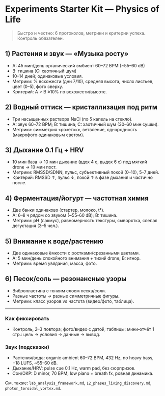 # Experiments Starter Kit — Physics of Life

> Быстро и честно: 6 протоколов, метрики и критерии успеха. Контроль обязателен.

## 1) Растения и звук — «Музыка росту»
- A: 45 мин/день органический эмбиент 60–72 BPM (~55–60 dB)
- B: тишина (C: хаотичный шум)
- 10–14 дней; одинаковые условия.
- Метрики: % всхожести (дни 7/10), средняя высота, число листьев, цвет (0–5), фото сверху.
- Критерий: A > B ≥10% по всхожести/высоте.

## 2) Водный оттиск — кристаллизация под ритм
- Три насыщенных раствора NaCl (по 5 капель на стекло).
- A: звук 60–72 BPM; B: тишина; C: хаотичный шум (30–60 мин сушки).
- Метрики: симметрия «розеток», ветвление, однородность (макрофото одинаковым светом).

## 3) Дыхание 0.1 Гц + HRV
- 10 мин база → 10 мин дыхание (вдох 4 с, выдох 6 с) под мягкий drone → 10 мин пост.
- Метрики: RMSSD/SDNN, пульс, субъективный покой (0–10), 5–7 дней.
- Критерий: RMSSD ↑, пульс ↓, покой ↑ в фазе дыхания и частично после.

## 4) Ферментация/йогурт — частотная химия
- Две банки одинаково (стартер, молоко, t°).
- A: 6–8 ч рядом со звуком (~55–60 dB); B: тишина.
- Метрики: pH (лакмус), равномерность текстуры, сыворотка, слепая дегустация (3–5 чел.).

## 5) Внимание к воде/растению
- Две одинаковые ёмкости с ростками/срезанными цветами.
- A: 5 мин/день спокойного внимания + тихий drone; B: игнор.
- Метрики: время увядания, масса, фото.

## 6) Песок/соль — резонансные узоры
- Вибропластина с тонким слоем песка/соли.
- Разные частоты → разные симметричные фигуры.
- Метрики: класс узоров vs частота (видео/фото, таблица).

---

### Как фиксировать
- Контроль, 2–3 повтора; фото/видео с датой; таблицы; мини‑отчёт 1 стр.: цель → условия → данные → вывод.

### Звук (подсказки)
- Растения/вода: organic ambient 60–72 BPM, 432 Hz, no heavy bass, −18 LUFS, ~55–60 dB.
- Дыхание/HRV: pulse cue 0.1 Hz, warm pad, без сюрпризов.
- Сон/ОКР: D minor, 70 BPM, low piano + breath fx, ровная динамика.

См. также: `lab_analysis_framework.md`, `12_phases_living_discovery.md`, `photon_toroidal_vortex.md`.
